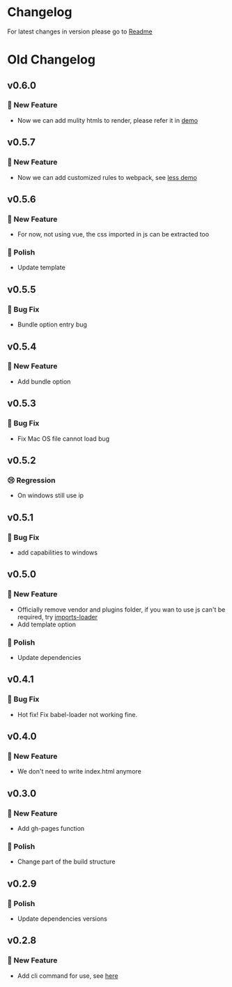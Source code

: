 # Changelog

For latest changes in version  please go to [Readme](https://github.com/iapYang/iapyang-vue-template/blob/master/README.md)

# Old Changelog

## v0.6.0 

### 🚀 New Feature

- Now we can add mulity htmls to render, please refer it in [demo](https://github.com/iapYang/iapyang-vue-template/blob/master/demo/htmlOptions.js)

## v0.5.7

### 🚀 New Feature

- Now we can add customized rules to webpack, see [less demo](https://github.com/iapYang/iapyang-vue-template/blob/master/demo/less_dom.js)

## v0.5.6

### 🚀 New Feature

-  For now, not using vue, the css imported in js can be extracted too

### 💅 Polish

- Update template


## v0.5.5

### 🐛 Bug Fix

- Bundle option entry bug

## v0.5.4

### 🚀 New Feature

- Add bundle option

## v0.5.3

### 🐛 Bug Fix

- Fix Mac OS file cannot load bug

## v0.5.2

### 😢 Regression

- On windows still use ip

## v0.5.1

### 🐛 Bug Fix

- add capabilities to windows

## v0.5.0

### 🚀 New Feature

- Officially remove vendor and plugins folder, if you wan to use js can't be required, try [imports-loader](https://github.com/webpack-contrib/imports-loader)
- Add template option

### 💅 Polish

- Update dependencies

## v0.4.1

### 🐛 Bug Fix

- Hot fix! Fix babel-loader not working fine.

## v0.4.0

### 🚀 New Feature

- We don't need to write index.html anymore

## v0.3.0

### 🚀 New Feature

- Add gh-pages function

### 💅 Polish

- Change part of the build structure

## v0.2.9

### 💅 Polish

- Update dependencies versions

## v0.2.8

### 🚀 New Feature

- Add cli command for use, see [here](#configuration)